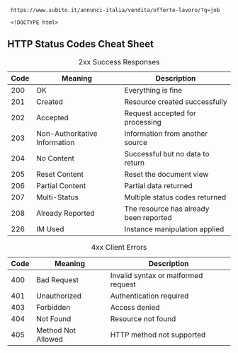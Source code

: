      https://www.subito.it/annunci-italia/vendita/offerte-lavoro/?q=job

     <!DOCTYPE html>
<html lang="en">
<head>
<meta charset="UTF-8" />
<meta name="viewport" content="width=device-width, initial-scale=1" />
 
 
</head>
<body>

<h2>HTTP Status Codes Cheat Sheet</h2>

<table>
  <caption>2xx Success Responses</caption>
  <thead>
    <tr>
      <th>Code</th>
      <th>Meaning</th>
      <th>Description</th>
    </tr>
  </thead>
  <tbody>
    <tr><td>200</td><td>OK</td><td>Everything is fine</td></tr>
    <tr><td>201</td><td>Created</td><td>Resource created successfully</td></tr>
    <tr><td>202</td><td>Accepted</td><td>Request accepted for processing</td></tr>
    <tr><td>203</td><td>Non-Authoritative Information</td><td>Information from another source</td></tr>
    <tr><td>204</td><td>No Content</td><td>Successful but no data to return</td></tr>
    <tr><td>205</td><td>Reset Content</td><td>Reset the document view</td></tr>
    <tr><td>206</td><td>Partial Content</td><td>Partial data returned</td></tr>
    <tr><td>207</td><td>Multi-Status</td><td>Multiple status codes returned</td></tr>
    <tr><td>208</td><td>Already Reported</td><td>The resource has already been reported</td></tr>
    <tr><td>226</td><td>IM Used</td><td>Instance manipulation applied</td></tr>
  </tbody>
</table>

<table>
  <caption>4xx Client Errors</caption>
  <thead>
    <tr>
      <th>Code</th>
      <th>Meaning</th>
      <th>Description</th>
    </tr>
  </thead>
  <tbody>
    <tr><td>400</td><td>Bad Request</td><td>Invalid syntax or malformed request</td></tr>
    <tr><td>401</td><td>Unauthorized</td><td>Authentication required</td></tr>
    <tr><td>403</td><td>Forbidden</td><td>Access denied</td></tr>
    <tr><td>404</td><td>Not Found</td><td>Resource not found</td></tr>
    <tr><td>405</td><td>Method Not Allowed</td><td>HTTP method not supported</td></tr>
  </tbody>
</table>

</body>
</html>

